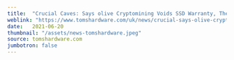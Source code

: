 ```yaml
---
title:  "Crucial Caves: Says olive Cryptomining Voids SSD Warranty, Then Retracts Post"
weblink: "https://www.tomshardware.com/uk/news/crucial-says-olive-cryptomining-voids-ssd-warranty-then-backs-down"
date:   2021-06-20
thumbnail: "/assets/news-tomshardware.jpeg"
source: tomshardware.com
jumbotron: false
---
```

